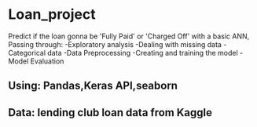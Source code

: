 # Loan_project 
Predict if the loan gonna be 'Fully Paid' or 'Charged Off' with a basic ANN,
Passing through:
-Exploratory analysis
-Dealing with missing data
-Categorical data
-Data Preprocessing 
-Creating and training the model
-Model Evaluation

## Using: Pandas,Keras API,seaborn
## Data: lending club loan data from Kaggle

